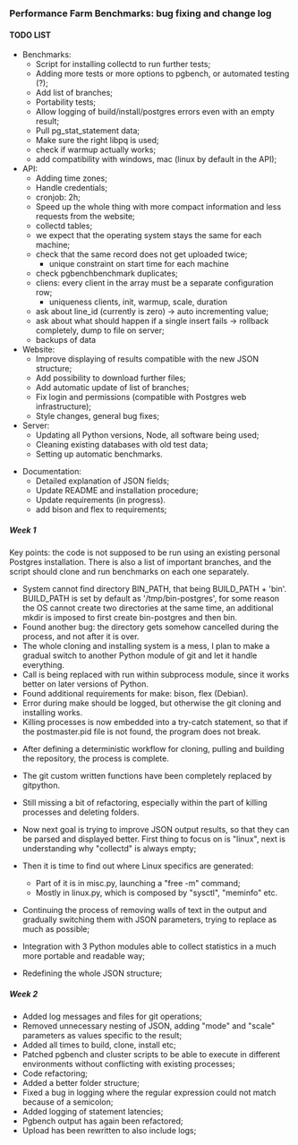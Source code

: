 ### Performance Farm Benchmarks: bug fixing and change log



#### TODO LIST

* Benchmarks:
  * Script for installing collectd to run further tests;
  * Adding more tests or more options to pgbench, or automated testing (?);
  * Add list of branches;
  * Portability tests;
  * Allow logging of build/install/postgres errors even with an empty result;
  * Pull pg_stat_statement data;
  * Make sure the right libpq is used;
  * check if warmup actually works;
  * add compatibility with windows, mac (linux by default in the API);
* API:
  * Adding time zones;
  * Handle credentials;
  * cronjob: 2h;
  * Speed up the whole thing with more compact information and less requests from the website;
  * collectd tables;
  * we expect that the operating system stays the same for each machine;
  * check that the same record does not get uploaded twice;
    * unique constraint on start time for each machine
  * check pgbenchbenchmark duplicates;
  * cliens: every client in the array must be a separate configuration row;
    * uniqueness clients, init, warmup, scale, duration
  * ask about line_id (currently is zero) -> auto incrementing value;
  * ask about what should happen if a single insert fails -> rollback completely, dump to file on server;
  * backups of data
* Website:
  * Improve displaying of results compatible with the new JSON structure;
  * Add possibility to download further files;
  * Add automatic update of list of branches;
  * Fix login and permissions (compatible with Postgres web infrastructure);
  * Style changes, general bug fixes;
* Server:
  * Updating all Python versions, Node, all software being used;
  * Cleaning existing databases with old test data;
  * Setting up automatic benchmarks.

+ Documentation:
  + Detailed explanation of JSON fields;
  + Update README and installation procedure;
  + Update requirements (in progress).
  + add bison and flex to requirements;



##### Week 1

Key points: the code is not supposed to be run using an existing personal Postgres installation. There is also a list of important branches, and the script should clone and run benchmarks on each one separately. 

- System cannot find directory BIN_PATH, that being BUILD_PATH + 'bin'.
  BUILD_PATH is set by default as '/tmp/bin-postgres', for some reason the OS cannot create two directories at the same time, an additional mkdir is imposed to first create bin-postgres and then bin.
- Found another bug: the directory gets somehow cancelled during the process, and not after it is over.
- The whole cloning and installing system is a mess, I plan to make a gradual switch to another Python module of git and let it handle everything.
- Call is being replaced with run within subprocess module, since it works better on later versions of Python.
- Found additional requirements for make: bison, flex (Debian).
- Error during make should be logged, but otherwise the git cloning and installing works.
- Killing processes is now embedded into a try-catch statement, so that if the postmaster.pid file is not found, the program does not break.

* After defining a deterministic workflow for cloning, pulling and building the repository, the process is complete.
* The git custom written functions have been completely replaced by gitpython.
* Still missing a bit of refactoring, especially within the part of killing processes and deleting folders.
* Now next goal is trying to improve JSON output results, so that they can be parsed and displayed better. First thing to focus on is "linux", next is understanding why "collectd" is always empty;
* Then it is time to find out where Linux specifics are generated:
  * Part of it is in misc.py, launching a "free -m" command;
  * Mostly in linux.py, which is composed by "sysctl", "meminfo" etc.

* Continuing the process of removing walls of text in the output and gradually switching them with JSON parameters, trying to replace as much as possible;
* Integration with 3 Python modules able to collect statistics in a much more portable and readable way;
* Redefining the whole JSON structure;



##### Week 2

* Added log messages and files for git operations;
* Removed unnecessary nesting of JSON, adding "mode" and "scale" parameters as values specific to the result;
* Added all times to build, clone, install etc;
* Patched pgbench and cluster scripts to be able to execute in different environments without conflicting with existing processes;
* Code refactoring;
* Added a better folder structure;
* Fixed a bug in logging where the regular expression could not match because of a semicolon;
* Added logging of statement latencies;
* Pgbench output has again been refactored;
* Upload has been rewritten to also include logs;



